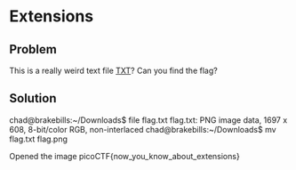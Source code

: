 # Extensions 

## Problem
This is a really weird text file [TXT](https://2019shell1.picoctf.com/static/45886ed4b6d5d1dc74c4944fcf4b4041/flag.txt)? Can you find the flag?

## Solution
chad@brakebills:~/Downloads$ file flag.txt 
flag.txt: PNG image data, 1697 x 608, 8-bit/color RGB, non-interlaced
chad@brakebills:~/Downloads$ mv flag.txt flag.png

Opened the image
picoCTF{now_you_know_about_extensions}

